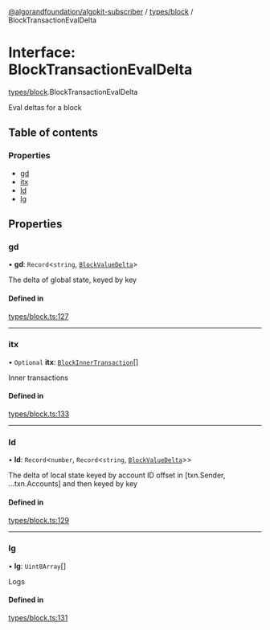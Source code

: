 [@algorandfoundation/algokit-subscriber](../README.md) / [types/block](../modules/types_block.md) / BlockTransactionEvalDelta

# Interface: BlockTransactionEvalDelta

[types/block](../modules/types_block.md).BlockTransactionEvalDelta

Eval deltas for a block

## Table of contents

### Properties

- [gd](types_block.BlockTransactionEvalDelta.md#gd)
- [itx](types_block.BlockTransactionEvalDelta.md#itx)
- [ld](types_block.BlockTransactionEvalDelta.md#ld)
- [lg](types_block.BlockTransactionEvalDelta.md#lg)

## Properties

### gd

• **gd**: `Record`\<`string`, [`BlockValueDelta`](types_block.BlockValueDelta.md)\>

The delta of global state, keyed by key

#### Defined in

[types/block.ts:127](https://github.com/algorandfoundation/algokit-subscriber-ts/blob/main/src/types/block.ts#L127)

___

### itx

• `Optional` **itx**: [`BlockInnerTransaction`](../modules/types_block.md#blockinnertransaction)[]

Inner transactions

#### Defined in

[types/block.ts:133](https://github.com/algorandfoundation/algokit-subscriber-ts/blob/main/src/types/block.ts#L133)

___

### ld

• **ld**: `Record`\<`number`, `Record`\<`string`, [`BlockValueDelta`](types_block.BlockValueDelta.md)\>\>

The delta of local state keyed by account ID offset in [txn.Sender, ...txn.Accounts] and then keyed by key

#### Defined in

[types/block.ts:129](https://github.com/algorandfoundation/algokit-subscriber-ts/blob/main/src/types/block.ts#L129)

___

### lg

• **lg**: `Uint8Array`[]

Logs

#### Defined in

[types/block.ts:131](https://github.com/algorandfoundation/algokit-subscriber-ts/blob/main/src/types/block.ts#L131)
